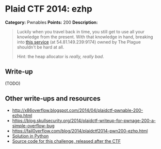# Plaid CTF 2014: ezhp

**Category:** Pwnables
**Points:** 200
**Description:**

> Luckily when you travel back in time, you still get to use all your knowledge from the present. With that knowledge in hand, breaking into [this service](ezhp-b502addeb274f41757555c05b08e3b05.tar.bz2) (at 54.81.149.239:9174) owned by The Plague shouldn't be hard at all.
>
> Hint: the heap allocator is *really, really bad*.

## Write-up

(TODO)

## Other write-ups and resources

* <http://x86overflow.blogspot.com/2014/04/plaidctf-pwnable-200-ezhp.html>
* <https://blog.skullsecurity.org/2014/plaidctf-writeup-for-pwnage-200-a-simple-overflow-bug>
* <https://fail0verflow.com/blog/2014/plaidctf2014-pwn200-ezhp.html>
* [Solution in Python](https://github.com/t00sh/ctf/blob/master/plaidctf_2014/ezhp.pl)
* [Source code for this challenge, released after the CTF](https://github.com/pwning/plaidctf2014/tree/master/pwnables/ezhp)
